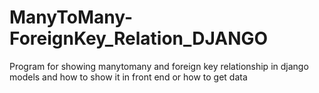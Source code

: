 # ManyToMany-ForeignKey_Relation_DJANGO
Program for showing manytomany and foreign key relationship in django models and how to show it in front end or how to get data 

